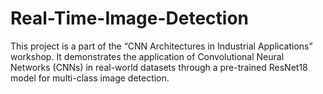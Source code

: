 # Real-Time-Image-Detection
This project is a part of the “CNN Architectures in Industrial Applications” workshop. It demonstrates the application of Convolutional Neural Networks (CNNs) in real-world datasets through a pre-trained ResNet18 model for multi-class image detection.
